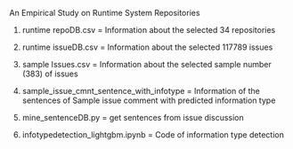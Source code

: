 
An Empirical Study on Runtime System Repositories

1. runtime repoDB.csv = Information about the selected 34 repositories  

2. runtime issueDB.csv = Information about the selected 117789 issues 

3. sample Issues.csv = Information about the selected sample number (383) of issues 

4. sample_issue_cmnt_sentence_with_infotype = Information of the sentences of Sample issue comment with predicted information type

5. mine_sentenceDB.py = get sentences from issue discussion

6. infotypedetection_lightgbm.ipynb = Code of information type detection
